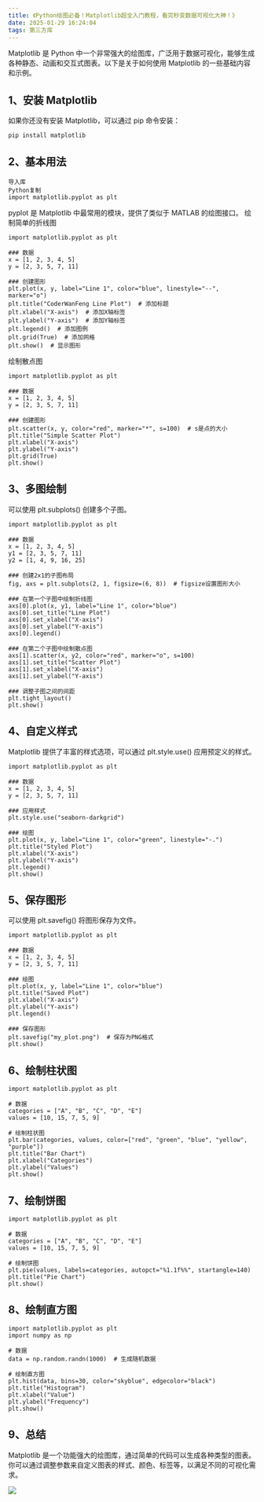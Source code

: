 ```yaml
---
title: 《Python绘图必备！Matplotlib超全入门教程，看完秒变数据可视化大神！》
date: 2025-01-29 16:24:04
tags: 第三方库
---
```



Matplotlib 是 Python 中一个非常强大的绘图库，广泛用于数据可视化，能够生成各种静态、动画和交互式图表。以下是关于如何使用 Matplotlib 的一些基础内容和示例。
## 1、安装 Matplotlib
如果你还没有安装 Matplotlib，可以通过 pip 命令安装：

```python
pip install matplotlib
```

## 2、基本用法
```
导入库
Python复制
import matplotlib.pyplot as plt
```
pyplot 是 Matplotlib 中最常用的模块，提供了类似于 MATLAB 的绘图接口。
绘制简单的折线图
```
import matplotlib.pyplot as plt

### 数据
x = [1, 2, 3, 4, 5]
y = [2, 3, 5, 7, 11]

### 创建图形
plt.plot(x, y, label="Line 1", color="blue", linestyle="--", marker="o")
plt.title("CoderWanFeng Line Plot")  # 添加标题
plt.xlabel("X-axis")  # 添加X轴标签
plt.ylabel("Y-axis")  # 添加Y轴标签
plt.legend()  # 添加图例
plt.grid(True)  # 添加网格
plt.show()  # 显示图形
```
绘制散点图
```
import matplotlib.pyplot as plt

### 数据
x = [1, 2, 3, 4, 5]
y = [2, 3, 5, 7, 11]

### 创建图形
plt.scatter(x, y, color="red", marker="*", s=100)  # s是点的大小
plt.title("Simple Scatter Plot")
plt.xlabel("X-axis")
plt.ylabel("Y-axis")
plt.grid(True)
plt.show()
```
## 3、多图绘制

可以使用 plt.subplots() 创建多个子图。
```
import matplotlib.pyplot as plt

### 数据
x = [1, 2, 3, 4, 5]
y1 = [2, 3, 5, 7, 11]
y2 = [1, 4, 9, 16, 25]

### 创建2x1的子图布局
fig, axs = plt.subplots(2, 1, figsize=(6, 8))  # figsize设置图形大小

### 在第一个子图中绘制折线图
axs[0].plot(x, y1, label="Line 1", color="blue")
axs[0].set_title("Line Plot")
axs[0].set_xlabel("X-axis")
axs[0].set_ylabel("Y-axis")
axs[0].legend()

### 在第二个子图中绘制散点图
axs[1].scatter(x, y2, color="red", marker="o", s=100)
axs[1].set_title("Scatter Plot")
axs[1].set_xlabel("X-axis")
axs[1].set_ylabel("Y-axis")

### 调整子图之间的间距
plt.tight_layout()
plt.show()
```

## 4、自定义样式
Matplotlib 提供了丰富的样式选项，可以通过 plt.style.use() 应用预定义的样式。
```
import matplotlib.pyplot as plt

### 数据
x = [1, 2, 3, 4, 5]
y = [2, 3, 5, 7, 11]

### 应用样式
plt.style.use("seaborn-darkgrid")

### 绘图
plt.plot(x, y, label="Line 1", color="green", linestyle="-.")
plt.title("Styled Plot")
plt.xlabel("X-axis")
plt.ylabel("Y-axis")
plt.legend()
plt.show()

```

## 5、保存图形

可以使用 plt.savefig() 将图形保存为文件。
```
import matplotlib.pyplot as plt

### 数据
x = [1, 2, 3, 4, 5]
y = [2, 3, 5, 7, 11]

### 绘图
plt.plot(x, y, label="Line 1", color="blue")
plt.title("Saved Plot")
plt.xlabel("X-axis")
plt.ylabel("Y-axis")
plt.legend()

### 保存图形
plt.savefig("my_plot.png")  # 保存为PNG格式
plt.show()
```
## 6、绘制柱状图

```
import matplotlib.pyplot as plt

# 数据
categories = ["A", "B", "C", "D", "E"]
values = [10, 15, 7, 5, 9]

# 绘制柱状图
plt.bar(categories, values, color=["red", "green", "blue", "yellow", "purple"])
plt.title("Bar Chart")
plt.xlabel("Categories")
plt.ylabel("Values")
plt.show()
```

## 7、绘制饼图

```
import matplotlib.pyplot as plt

# 数据
categories = ["A", "B", "C", "D", "E"]
values = [10, 15, 7, 5, 9]

# 绘制饼图
plt.pie(values, labels=categories, autopct="%1.1f%%", startangle=140)
plt.title("Pie Chart")
plt.show()
```

## 8、绘制直方图
```
import matplotlib.pyplot as plt
import numpy as np

# 数据
data = np.random.randn(1000)  # 生成随机数据

# 绘制直方图
plt.hist(data, bins=30, color="skyblue", edgecolor="black")
plt.title("Histogram")
plt.xlabel("Value")
plt.ylabel("Frequency")
plt.show()
```

## 9、总结
Matplotlib 是一个功能强大的绘图库，通过简单的代码可以生成各种类型的图表。你可以通过调整参数来自定义图表的样式、颜色、标签等，以满足不同的可视化需求。



![](https://python-office-1300615378.cos.ap-chongqing.myqcloud.com/%E5%BC%95%E5%AF%BC%E5%85%B3%E6%B3%A8/sub-py.jpg)